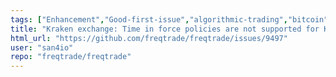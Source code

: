 ```yaml
---
tags: ["Enhancement","Good-first-issue","algorithmic-trading","bitcoin","cryptocurrencies","cryptocurrency","freqtrade","python","telegram-bot","trade","trading-bot"]
title: "Kraken exchange: Time in force policies are not supported for Kraken yet."
html_url: "https://github.com/freqtrade/freqtrade/issues/9497"
user: "san4io"
repo: "freqtrade/freqtrade"
---
```


